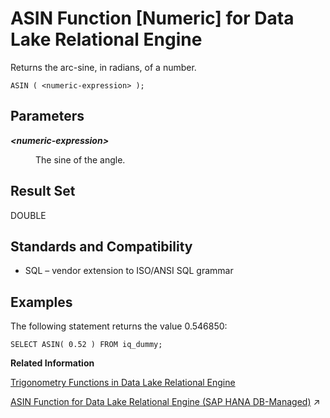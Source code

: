 <!-- loioa534668f84f2101599958685dfc4673b -->

# ASIN Function \[Numeric\] for Data Lake Relational Engine

Returns the arc-sine, in radians, of a number.



```
ASIN ( <numeric-expression> );
```



<a name="loioa534668f84f2101599958685dfc4673b__ASIN_parm1"/>

## Parameters


<dl>
<dt><b>

*<numeric-expression\>*

</b></dt>
<dd>

The sine of the angle.



</dd>
</dl>



<a name="loioa534668f84f2101599958685dfc4673b__ASIN_returns1"/>

## Result Set

DOUBLE



<a name="loioa534668f84f2101599958685dfc4673b__ASIN_standards1"/>

## Standards and Compatibility

-   SQL – vendor extension to ISO/ANSI SQL grammar



<a name="loioa534668f84f2101599958685dfc4673b__ASIN_example1"/>

## Examples

The following statement returns the value 0.546850:

```
SELECT ASIN( 0.52 ) FROM iq_dummy;
```

**Related Information**  


[Trigonometry Functions in Data Lake Relational Engine](trigonometry-functions-in-data-lake-relational-engine-caafd14.md "Some numeric functions return trigonometric information.")

[ASIN Function for Data Lake Relational Engine (SAP HANA DB-Managed)](https://help.sap.com/viewer/a898e08b84f21015969fa437e89860c8/2024_3_QRC/en-US/a56e5e54ba234675b4a5c30b13e933e9.html "Returns the arc-sine, in radians, of a number.") :arrow_upper_right:

